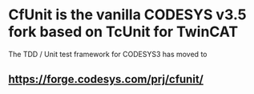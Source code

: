 # CfUnit is the vanilla CODESYS v3.5 fork based on TcUnit for TwinCAT

The TDD / Unit test framework for CODESYS3 has moved to

## https://forge.codesys.com/prj/cfunit/
